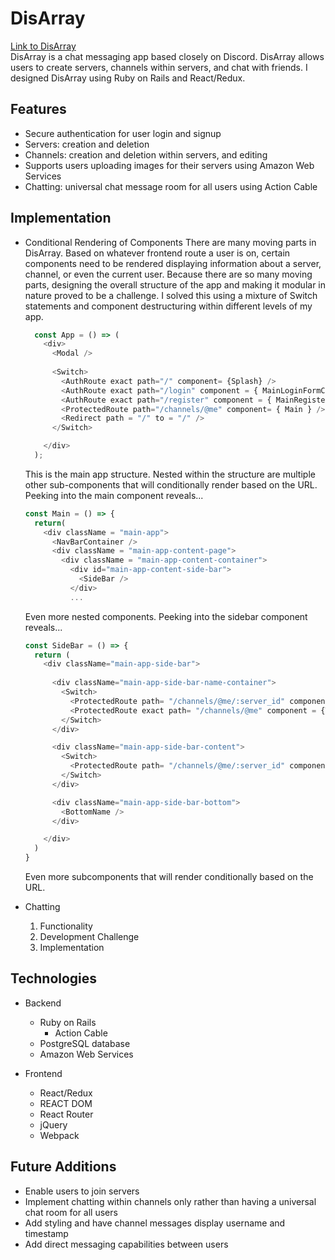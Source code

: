 # DisArray

[Link to DisArray](www.disarray.herokuapp.com) </br>
DisArray is a chat messaging app based closely on Discord. DisArray allows users to create servers, channels within servers, and chat with friends. I designed DisArray using Ruby on Rails and React/Redux. 

## Features
* Secure authentication for user login and signup
* Servers: creation and deletion
* Channels: creation and deletion within servers, and editing
* Supports users uploading images for their servers using Amazon Web Services
* Chatting: universal chat message room for all users using Action Cable

## Implementation
  * Conditional Rendering of Components
      There are many moving parts in DisArray. Based on whatever frontend route a user is on, certain components need to be rendered displaying information about a server, channel, or even the current user. Because there are so many moving parts, designing the overall structure of the app and making it modular in nature proved to be a challenge. I solved this using a mixture of Switch statements and component destructuring within different levels of my app. 

      ```javascript
        const App = () => (
          <div>
            <Modal />
            
            <Switch>
              <AuthRoute exact path="/" component= {Splash} />
              <AuthRoute exact path="/login" component = { MainLoginFormContainer } />
              <AuthRoute exact path="/register" component = { MainRegisterFormContainer } />
              <ProtectedRoute path="/channels/@me" component= { Main } />
              <Redirect path = "/" to = "/" />
            </Switch>

          </div>
        );
      ```
      This is the main app structure. Nested within the structure are multiple other sub-components that will conditionally render based on the URL. Peeking into the main component reveals...

      ```javascript
      const Main = () => {
        return(
          <div className = "main-app">
            <NavBarContainer />
            <div className = "main-app-content-page">
              <div className = "main-app-content-container">
                <div id="main-app-content-side-bar">
                  <SideBar />
                </div>
                ...
      ```

      Even more nested components. Peeking into the sidebar component reveals...

      ```javascript
      const SideBar = () => {
        return (
          <div className="main-app-side-bar">
            
            <div className="main-app-side-bar-name-container">
              <Switch>
                <ProtectedRoute path= "/channels/@me/:server_id" component = {TopContainer} />
                <ProtectedRoute exact path= "/channels/@me" component = {TopHomePage} />
              </Switch>
            </div>

            <div className="main-app-side-bar-content">
              <Switch>
                <ProtectedRoute path= "/channels/@me/:server_id" component = {ChannelIndexContainer} />
              </Switch>
            </div>

            <div className="main-app-side-bar-bottom">
              <BottomName />
            </div>

          </div>
        )
      }
      ```
      
      Even more subcomponents that will render conditionally based on the URL.

  * Chatting
    1. Functionality
    2. Development Challenge
    3. Implementation

## Technologies
- Backend
  * Ruby on Rails
    * Action Cable
  * PostgreSQL database
  * Amazon Web Services

- Frontend
  * React/Redux
  * REACT DOM
  * React Router
  * jQuery
  * Webpack

## Future Additions
  * Enable users to join servers
  * Implement chatting within channels only rather than having a universal chat room for all users
  * Add styling and have channel messages display username and timestamp
  * Add direct messaging capabilities between users